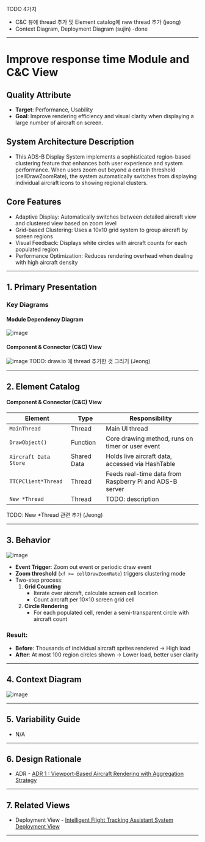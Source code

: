 TODO 4가지
- C&C 뷰에 thread 추가 및 Element catalog에 new thread 추가 (jeong)
- Context Diagram, Deployment Diagram (sujin) -done

---
# Improve response time Module and C&C View

## Quality Attribute
- **Target**: Performance, Usability
- **Goal**: Improve rendering efficiency and visual clarity when displaying a large number of aircraft on screen.

## System Architecture Description
- This ADS-B Display System implements a sophisticated region-based clustering feature that enhances both user experience and system performance. When users zoom out beyond a certain threshold (cellDrawZoomRate), the system automatically switches from displaying individual aircraft icons to showing regional clusters.

## Core Features
- Adaptive Display: Automatically switches between detailed aircraft view and clustered view based on zoom level
- Grid-based Clustering: Uses a 10x10 grid system to group aircraft by screen regions
- Visual Feedback: Displays white circles with aircraft counts for each populated region
- Performance Optimization: Reduces rendering overhead when dealing with high aircraft density

---

## 1. Primary Presentation

### Key Diagrams

#### Module Dependency Diagram
![image](https://github.com/user-attachments/assets/6268ac37-59e6-4a07-a9ef-0904f99b66be)


#### Component & Connector (C&C) View
![image](https://github.com/user-attachments/assets/2bdc240e-2428-4afa-9233-b907bb7378ac)
TODO: draw.io 에 thread 추가한 것 그리기 (Jeong)

---

## 2. Element Catalog

#### Component & Connector (C&C) View

| Element                | Type          | Responsibility                                                |
|------------------------|---------------|----------------------------------------------------------------|
| `MainThread`         | Thread      | Main UI thread               |
| `DrawObject()`         | Function      | Core drawing method, runs on timer or user event               |
| `Aircraft Data Store`  | Shared Data   | Holds live aircraft data, accessed via HashTable               |
| `TTCPClient*Thread`    | Thread        | Feeds real-time data from Raspberry Pi and ADS-B server        |
| `New *Thread`    | Thread        | TODO: description        |

TODO: New *Thread 관련 추가 (Jeong)

---

## 3. Behavior
![image](https://github.com/user-attachments/assets/1e317fb1-f9c8-45ce-b2ca-53afa9f0e9c5)


- **Event Trigger**: Zoom out event or periodic draw event
- **Zoom threshold** (`xf >= cellDrawZoomRate`) triggers clustering mode
- Two-step process:
  1. **Grid Counting**  
     - Iterate over aircraft, calculate screen cell location
     - Count aircraft per 10×10 screen grid cell
  2. **Circle Rendering**  
     - For each populated cell, render a semi-transparent circle with aircraft count

### Result:
- **Before**: Thousands of individual aircraft sprites rendered → High load
- **After**: At most 100 region circles shown → Lower load, better user clarity

---

## 4. Context Diagram 

![image](https://github.com/user-attachments/assets/6fb9f489-33b2-4562-935a-189f5942eb8d)



---

## 5. Variability Guide
- N/A

---

## 6. Design Rationale
- ADR - [ADR 1 : Viewport-Based Aircraft Rendering with Aggregation Strategy](../ADRs/ADR01-viewport-and-aggregation.md)

---

## 7. Related Views
- Deployment View - [Intelligent Flight Tracking Assistant System Deployment View](./System_DeploymentView.md)

---

